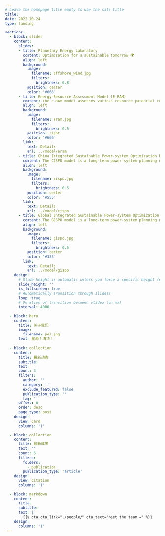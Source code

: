 ```yaml
---
# Leave the homepage title empty to use the site title
title:
date: 2022-10-24
type: landing

sections:
  - block: slider
    content:
      slides:
      - title: Planetary Energy Laboratory
        content: Optimization for a sustainable tomorrow 🌍
        align: left
        background:
          image:
            filename: offshore_wind.jpg
            filters:
              brightness: 0.8
          position: center
          color: '#666'
      - title: Energy-Resource Assessment Model (E-RAM)
        content: The E-RAM model assesses various resource potential related to energy.
        align: left
        background:
          image:
            filename: eram.jpg
            filters:
              brightness: 0.5
          position: right
          color: '#666'
        link:
          text: Details
          url: ../model/eram
      - title: China Integrated Sustainable Power-system Optimization Model (CISPO)
        content: The CISPO model is a long-term power-system planning model for China.
        align: left
        background:
          image:
            filename: cispo.jpg
            filters:
              brightness: 0.5
          position: center
          color: '#555'
        link:
          text: Details
          url: ../model/cispo
      - title: Global Integrated Sustainable Power-system Optimization Model (GISPO)
        content: The GISPO model is a long-term power-system planning model for the whole world.
        align: left
        background:
          image:
            filename: gispo.jpg
            filters:
              brightness: 0.5
          position: center
          color: '#333'
        link:
          text: Details
          url: ../model/gispo
    design:
      # Slide height is automatic unless you force a specific height (e.g. '400px')
      slide_height: ''
      is_fullscreen: true
      # Automatically transition through slides?
      loop: true
      # Duration of transition between slides (in ms)
      interval: 4000

  - block: hero
    content:
      title: 关于我们
      image:
        filename: pel.png
      text: 星源！清华！
  
  - block: collection
    content:
      title: 最新动态
      subtitle:
      text:
      count: 3
      filters:
        author: ''
        category: ''
        exclude_featured: false
        publication_type: ''
        tag: ''
      offset: 0
      order: desc
      page_type: post
    design:
      view: card
      columns: '1'

  - block: collection
    content:
      title: 最新成果
      text: ""
      count: 5
      filters:
        folders:
          - publication
        publication_type: 'article'
    design:
      view: citation
      columns: '1'

  - block: markdown
    content:
      title:
      subtitle:
      text: |
        {{% cta cta_link="./people/" cta_text="Meet the team →" %}}
    design:
      columns: '1'
---
```

